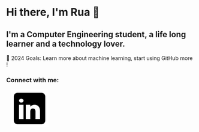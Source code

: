 # Hi there, I'm Rua 🤍 
## I'm a Computer Engineering student, a life long learner and a technology lover. 

🌸 2024 Goals: Learn more about machine learning, start using GitHub more !

### Connect with me:
&nbsp;&nbsp;
[![website](./img/linkedin-light.svg)](https://linkedin.com/in/ruasnv)

<br />

[linkedin]: https://linkedin.com/in/ruasnv
